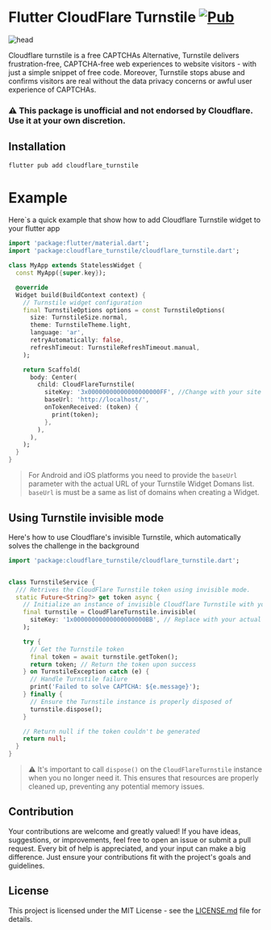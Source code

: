 # Flutter CloudFlare Turnstile [![Pub](https://img.shields.io/pub/v/cloudflare_turnstile.svg)](https://pub.dartlang.org/packages/cloudflare_turnstile)

![head](https://github.com/user-attachments/assets/5ffd938a-93b5-490e-b0dc-a3f2a99958be)

Cloudflare turnstile is a free CAPTCHAs Alternative, Turnstile delivers frustration-free, CAPTCHA-free web experiences to website visitors - with just a simple snippet of free code. Moreover, Turnstile stops abuse and confirms visitors are real without the data privacy concerns or awful user experience of CAPTCHAs.

### ⚠️ This package is unofficial and not endorsed by Cloudflare. Use it at your own discretion.

## Installation

```sh
flutter pub add cloudflare_turnstile
```

# Example

Here`s a quick example that show how to add Cloudflare Turnstile widget to your flutter app

```dart
import 'package:flutter/material.dart';
import 'package:cloudflare_turnstile/cloudflare_turnstile.dart';

class MyApp extends StatelessWidget {
  const MyApp({super.key});

  @override
  Widget build(BuildContext context) {
    // Turnstile widget configuration
    final TurnstileOptions options = const TurnstileOptions(
      size: TurnstileSize.normal,
      theme: TurnstileTheme.light,
      language: 'ar',
      retryAutomatically: false,
      refreshTimeout: TurnstileRefreshTimeout.manual,
    );

    return Scaffold(
      body: Center(
        child: CloudFlareTurnstile(
          siteKey: '3x00000000000000000000FF', //Change with your site key
          baseUrl: 'http://localhost/',
          onTokenReceived: (token) {
            print(token);
          },
        ),
      ),
    );
  }
}
```
> For Android and iOS platforms you need to provide the `baseUrl` parameter with the actual URL of your Turnstile Widget Domans list. `baseUrl` is must be a same as list of domains when creating a Widget.

## Using Turnstile invisible mode

Here's how to use Cloudflare's invisible Turnstile, which automatically solves the challenge in the background 

```dart
import 'package:cloudflare_turnstile/cloudflare_turnstile.dart';


class TurnstileService {
  /// Retrives the CloudFlare Turnstile token using invisible mode.
  static Future<String?> get token async {
    // Initialize an instance of invisible Cloudflare Turnstile with your site key
    final turnstile = CloudFlareTurnstile.invisible(
      siteKey: '1x00000000000000000000BB', // Replace with your actual site key
    );

    try {
      // Get the Turnstile token
      final token = await turnstile.getToken();
      return token; // Return the token upon success
    } on TurnstileException catch (e) {
      // Handle Turnstile failure
      print('Failed to solve CAPTCHA: ${e.message}');
    } finally {
      // Ensure the Turnstile instance is properly disposed of
      turnstile.dispose();
    }

    // Return null if the token couldn't be generated
    return null;
  }
}
```

> ⚠️ It's important to call `dispose()` on the `CloudFlareTurnstile` instance when you no longer need it. This ensures that resources are properly cleaned up, preventing any potential memory issues.

## Contribution
Your contributions are welcome and greatly valued! If you have ideas, suggestions, or improvements, feel free to open an issue or submit a pull request. Every bit of help is appreciated, and your input can make a big difference. Just ensure your contributions fit with the project's goals and guidelines.

## License

This project is licensed under the MIT License - see the [LICENSE.md](./LICENSE) file for details.
